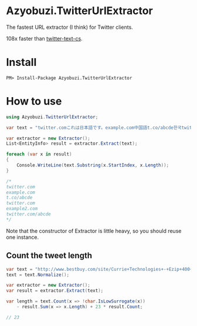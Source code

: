 # Azyobuzi.TwitterUrlExtractor
The fastest URL extractor (I think) for Twitter clients.

108x faster than [twitter-text-cs](https://github.com/niltz/twitter-text-cs).

# Install
```
PM> Install-Package Azyobuzi.TwitterUrlExtractor
```

# How to use
```csharp
using Azyobuzi.TwitterUrlExtractor;

var text = "twitter.comこれは日本語です。example.com中国語t.co/abcde한국twitter.com example2.comテストtwitter.com/abcde";

var extractor = new Extractor();
List<EntityInfo> result = extractor.Extract(text);

foreach (var x in result)
{
    Console.WriteLine(text.Substring(x.StartIndex, x.Length));
}

/*
twitter.com
example.com
t.co/abcde
twitter.com
example2.com
twitter.com/abcde
*/
```

Note that the constructor of Extractor is little heavy, so you should reuse one instance.

## Count the tweet length
```csharp
var text = "http://www.bestbuy.com/site/Currie+Technologies+-+Ezip+400+Scooter/9885188.p?id=1218189013070&skuId=9885188";
text = text.Normalize();

var extractor = new Extractor();
var result = extractor.Extract(text);

var length = text.Count(x => !char.IsLowSurrogate(x))
    - result.Sum(x => x.Length) + 23 * result.Count;

// 23
```
